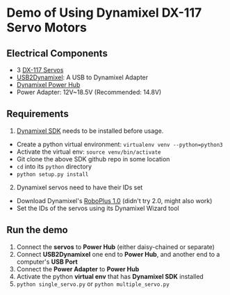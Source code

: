 # Demo of Using Dynamixel DX-117 Servo Motors

## Electrical Components
* 3 [DX-117 Servos][DX117 e-Manual]
* [USB2Dynamixel][USB2Dynamixel e-Manual]: A USB to Dynamixel Adapter
* [Dynamixel Power Hub][Power Hub Product Page]
* Power Adapter: 12V~18.5V (Recommended: 14.8V)

## Requirements
1. [Dynamixel SDK][SDK Link] needs to be installed before usage.
* Create a python virtual environment: `virtualenv venv --python=python3`
* Activate the virtual env: `source venv/bin/activate`
* Git clone the above SDK github repo in some location
* `cd` into its `python` directory
* `python setup.py install`

2. Dynamixel servos need to have their IDs set
* Download Dynamixel's [RoboPlus 1.0][RoboPlus Link] (didn't try 2.0, might also work)
* Set the IDs of the servos using its Dynamixel Wizard tool

## Run the demo
1. Connect the **servos** to **Power Hub** (either daisy-chained or separate)
2. Connect **USB2Dynamixel** one end to **Power Hub**, and another end to a computer's **USB Port**
3. Connect the **Power Adapter** to **Power Hub**
4. Activate the python **virtual env** that has **Dynamixel SDK** installed
5. `python single_servo.py` or `python multiple_servo.py`

[//]: # (Links referenced in the document are below)
[DX117 e-Manual]: http://support.robotis.com/en/product/actuator/dynamixel/dx_series/dx-117.htm
[USB2Dynamixel e-Manual]: http://support.robotis.com/en/product/auxdevice/interface/usb2dxl_manual.htm
[Power Hub Product Page]: https://www.trossenrobotics.com/6-port-rx-power-hub
[SDK Link]: https://github.com/ROBOTIS-GIT/DynamixelSDK
[RoboPlus Link]: http://www.robotis.us/roboplus1/
